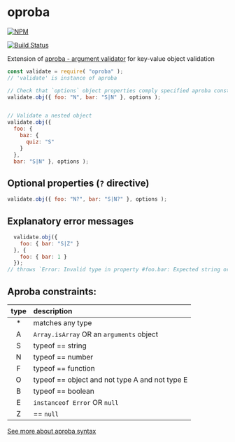 # oproba
[![NPM](https://nodei.co/npm/oproba.png)](https://nodei.co/npm/oproba/)

[![Build Status](https://travis-ci.org/dsheiko/oproba.png)](https://travis-ci.org/dsheiko/oproba)

Extension of [aproba - argument validator](https://github.com/iarna/aproba) for key-value object validation

```js
const validate = require( "oproba" );
// 'validate' is instance of aproba

// Check that `options` object properties comply specified aproba constraints
validate.obj({ foo: "N", bar: "S|N" }, options );


// Validate a nested object
validate.obj({
  foo: {
    baz: {
      quiz: "S"
    }
  },
  bar: "S|N" }, options );
```

## Optional properties (`?` directive)
```js
validate.obj({ foo: "N?", bar: "S|N?" }, options );
```

## Explanatory error messages
```js
  validate.obj({
    foo: { bar: "S|Z" }
  }, {
    foo: { bar: 1 }
  });
// throws `Error: Invalid type in property #foo.bar: Expected string or null but got number`
```

## Aproba constraints:

| type | description
| :--: | :----------
| *    | matches any type
| A    | `Array.isArray` OR an `arguments` object
| S    | typeof == string
| N    | typeof == number
| F    | typeof == function
| O    | typeof == object and not type A and not type E
| B    | typeof == boolean
| E    | `instanceof Error` OR `null` 
| Z    | == `null`

[See more about aproba syntax](https://github.com/iarna/aproba)
